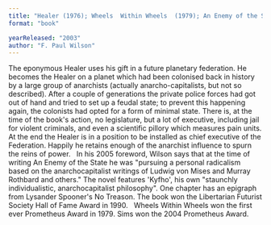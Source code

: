 ```yaml
---
title: "Healer (1976); Wheels  Within Wheels  (1979); An Enemy of the State (1980);  Sims"
format: "book"

yearReleased: "2003"
author: "F. Paul Wilson"
---
```

The eponymous Healer uses his gift in a future planetary federation. He becomes the Healer on a planet which had been colonised back in history by a large group of anarchists (actually anarcho-capitalists,  but not so described). After a couple of generations the private police forces  had got out of hand and tried to set up a feudal state; to prevent this  happening again, the colonists had opted for a form of minimal state. There is,  at the time of the book's action, no legislature, but a lot of executive,  including jail for violent criminals, and even a scientific pillory which  measures pain units. At the end the Healer is in a position to be installed as  chief executive of the Federation. Happily he retains enough of the anarchist  influence to spurn the reins of power.
 
In his 2005 foreword, Wilson says that  at the time of writing An Enemy of the State he was "pursuing a personal  radicalism based on the anarchocapitalist writings of Ludwig von Mises and  Murray Rothbard and others." The novel features 'Kyfho', his own "staunchly  individualistic, anarchocapitalist philosophy". One chapter has an epigraph from  Lysander Spooner's No Treason. The book won the Libertarian Futurist  Society Hall of Fame Award in 1990.
 
Wheels Within Wheels  won the  first ever Prometheus Award in 1979. Sims won the  2004 Prometheus Award.